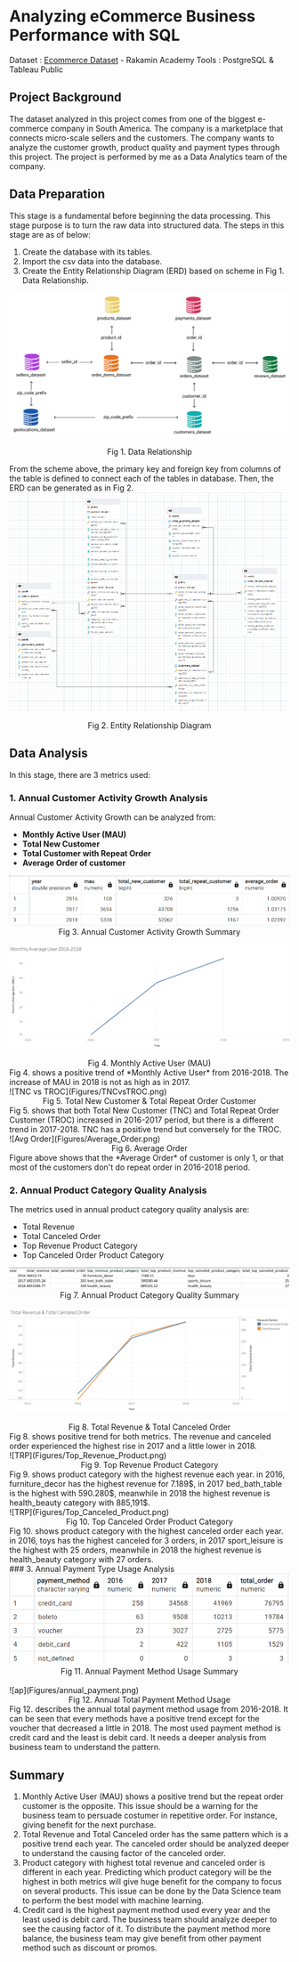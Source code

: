 # **Analyzing eCommerce Business Performance with SQL**
Dataset : [Ecommerce Dataset](https://github.com/jedijm/Analyzing-eCommerce-Business-Performance-with-SQL/tree/master/Dataset) - Rakamin Academy 
Tools : PostgreSQL & Tableau Public


## **Project Background**
The dataset analyzed in this project comes from one of the biggest e-commerce company in South America. The company is a marketplace that connects micro-scale sellers and the customers. The company wants to analyze the customer growth, product quality and payment types through this project. The project is performed by me as a Data Analytics team of the company.

## **Data Preparation**
This stage is a fundamental before beginning the data processing. This stage purpose is to turn the raw data into structured data. The steps in this stage are as of below:
1. Create the database with its tables.
2. Import the csv data into the database.
3. Create the Entity Relationship Diagram (ERD) based on scheme in Fig 1. Data Relationship.

![Data Relationship](Figures/Data+Relationship.png)
<div align="center"> Fig 1. Data Relationship </div>

From the scheme above, the primary key and foreign key from columns of the table is defined to connect each of the tables in database. Then, the ERD can be generated as in Fig 2. 
![ERD](Figures/ERD.png)
<div align="center"> Fig 2. Entity Relationship Diagram </div>

## Data Analysis
In this stage, there are 3 metrics used:
<br>
### 1. **Annual Customer Activity Growth Analysis**
Annual Customer Activity Growth can be analyzed from:
- **Monthly Active User (MAU)**
- **Total New Customer**
- **Total Customer with Repeat Order**
- **Average Order of customer**

<div align="center"> 
  <img src="https://github.com/jedijm/Analyzing-eCommerce-Business-Performance-with-SQL/blob/master/Figures/Result_Table.png">
 </div>
<div align="center"> Fig 3. Annual Customer Activity Growth Summary </div>

![MAU](Figures/MAU.png)
<div align="center"> Fig 4. Monthly Active User (MAU) </div>
Fig 4. shows a positive trend of *Monthly Active User* from 2016-2018. The increase of MAU in 2018 is not as high as in 2017.
<br/>
![TNC vs TROC](Figures/TNCvsTROC.png)
<div align="center"> Fig 5. Total New Customer & Total Repeat Order Customer </div>
Fig 5. shows that both Total New Customer (TNC) and Total Repeat Order Customer (TROC) increased in 2016-2017 period, but there is a different trend in 2017-2018. TNC has a positive trend but conversely for the TROC. 
<br>
![Avg Order](Figures/Average_Order.png)
<div align="center"> Fig 6. Average Order </div>
Figure above shows that the *Average Order* of customer is only 1, or that most of the customers don't do repeat order in 2016-2018 period.

### 2. **Annual Product Category Quality Analysis**
The metrics used in annual product category quality analysis are:
- Total Revenue
- Total Canceled Order
- Top Revenue Product Category
- Top Canceled Order Product Category

<div align="center"> 
  <img src="https://github.com/jedijm/Analyzing-eCommerce-Business-Performance-with-SQL/blob/master/Figures/Summary_Product_Quality.png">
 </div>
<div align="center"> Fig 7. Annual Product Category Quality Summary </div>

![TRTC](Figures/Top_Revenue_Top_Canceled.png)
<div align="center"> Fig 8. Total Revenue & Total Canceled Order </div>
Fig 8. shows positive trend for both metrics. The revenue and canceled order experienced the highest rise in 2017 and a little lower in 2018.
<br>
![TRP](Figures/Top_Revenue_Product.png)
<div align="center"> Fig 9. Top Revenue Product Category </div>
Fig 9. shows product category with the highest revenue each year. in 2016, furniture_decor has the highest revenue for 7.189$, in 2017 bed_bath_table is the highest with 590.280$, meanwhile in 2018 the highest revenue is health_beauty category with 885,191$.
<br>
![TRP](Figures/Top_Canceled_Product.png)
<div align="center"> Fig 10. Top Canceled Order Product Category </div>
Fig 10. shows product category with the highest canceled order each year. in 2016, toys has the highest canceled for 3 orders, in 2017 sport_leisure is the highest with 25 orders, meanwhile in 2018 the highest revenue is health_beauty category with 27 orders.
<br>
### 3. Annual Payment Type Usage Analysis

<div align="center"> 
  <img src="https://github.com/jedijm/Analyzing-eCommerce-Business-Performance-with-SQL/blob/master/Figures/result_table_payment.png">
 </div>
<div align="center"> Fig 11. Annual Payment Method Usage Summary </div>
<br>
![ap](Figures/annual_payment.png)
<div align="center"> Fig 12. Annual Total Payment Method Usage </div>
Fig 12. describes the annual total payment method usage from 2016-2018. It can be seen that every methods have a positive trend except for the voucher that decreased a little in 2018. The most used payment method is credit card and the least is debit card. It needs a deeper analysis from business team to understand the pattern.

## **Summary**
1. Monthly Active User (MAU) shows a positive trend but the repeat order customer is the opposite. This issue should be a warning for the business team to persuade costumer in repetitive order. For instance, giving benefit for the next purchase.
2. Total Revenue and Total Canceled order has the same pattern which is a positive trend each year. The canceled order should be analyzed deeper to understand the causing factor of the canceled order.
3. Product category with highest total revenue and canceled order is different in each year. Predicting which product category will be the highest in both metrics will give huge benefit for the company to focus on several products. This issue can be done by the Data Science team to perform the best model with machine learning.
4. Credit card is the highest payment method used every year and the least used is debit card. The business team should analyze deeper to see the causing factor of it. To distribute the payment method more balance, the business team may give benefit from other payment method such as discount or promos.

